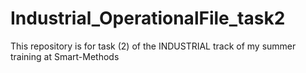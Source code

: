 # Industrial_OperationalFile_task2
This repository is for task (2) of the INDUSTRIAL track of my summer training at Smart-Methods
